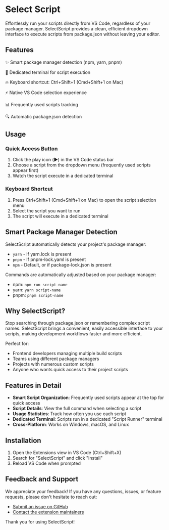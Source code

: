 # Select Script

Effortlessly run your scripts directly from VS Code, regardless of your package manager. SelectScript provides a clean, efficient dropdown interface to execute scripts from package.json without leaving your editor.

## Features

✨ Smart package manager detection (npm, yarn, pnpm)

🎯 Dedicated terminal for script execution

🔥 Keyboard shortcut: Ctrl+Shift+1 (Cmd+Shift+1 on Mac)

⚡ Native VS Code selection experience

📊 Frequently used scripts tracking

🔍 Automatic package.json detection

## Usage

### Quick Access Button

1. Click the play icon (▶️) in the VS Code status bar
2. Choose a script from the dropdown menu (frequently used scripts appear first)
3. Watch the script execute in a dedicated terminal

### Keyboard Shortcut

1. Press Ctrl+Shift+1 (Cmd+Shift+1 on Mac) to open the script selection menu
2. Select the script you want to run
3. The script will execute in a dedicated terminal

## Smart Package Manager Detection

SelectScript automatically detects your project's package manager:

- `yarn` - If yarn.lock is present
- `pnpm` - If pnpm-lock.yaml is present
- `npm` - Default, or if package-lock.json is present

Commands are automatically adjusted based on your package manager:

- npm: `npm run script-name`
- yarn: `yarn script-name`
- pnpm: `pnpm script-name`

## Why SelectScript?

Stop searching through package.json or remembering complex script names. SelectScript brings a convenient, easily accessible interface to your scripts, making development workflows faster and more efficient.

Perfect for:

- Frontend developers managing multiple build scripts
- Teams using different package managers
- Projects with numerous custom scripts
- Anyone who wants quick access to their project scripts

## Features in Detail

- **Smart Script Organization**: Frequently used scripts appear at the top for quick access
- **Script Details**: View the full command when selecting a script
- **Usage Statistics**: Track how often you use each script
- **Dedicated Terminal**: Scripts run in a dedicated "Script Runner" terminal
- **Cross-Platform**: Works on Windows, macOS, and Linux

## Installation

1. Open the Extensions view in VS Code (Ctrl+Shift+X)
2. Search for "SelectScript" and click "Install"
3. Reload VS Code when prompted

## Feedback and Support

We appreciate your feedback! If you have any questions, issues, or feature requests, please don't hesitate to reach out:

- [Submit an issue on GitHub](https://github.com/pedrocarlos-ti/select-script/issues/new)
- [Contact the extension maintainers](mailto:pedrocarlos.ti@gmail.com)

Thank you for using SelectScript!
